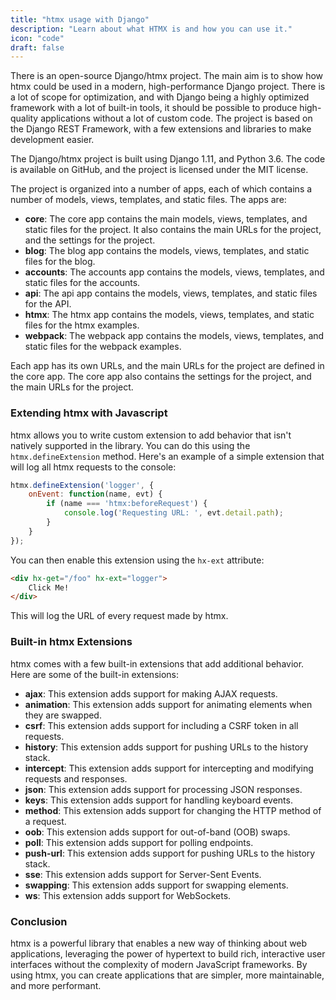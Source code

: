 ```yaml
---
title: "htmx usage with Django"
description: "Learn about what HTMX is and how you can use it."
icon: "code"
draft: false
---
```


There is an open-source Django/htmx project. The main aim is to show how htmx could be used in a modern, high-performance Django project. There is a lot of scope for optimization, and with Django being a highly optimized framework with a lot of built-in tools, it should be possible to produce high-quality applications without a lot of custom code. The project is based on the Django REST Framework, with a few extensions and libraries to make development easier.

The Django/htmx project is built using Django 1.11, and Python 3.6. The code is available on GitHub, and the project is licensed under the MIT license.

The project is organized into a number of apps, each of which contains a number of models, views, templates, and static files. The apps are:

- **core**: The core app contains the main models, views, templates, and static files for the project. It also contains the main URLs for the project, and the settings for the project.
- **blog**: The blog app contains the models, views, templates, and static files for the blog.
- **accounts**: The accounts app contains the models, views, templates, and static files for the accounts.
- **api**: The api app contains the models, views, templates, and static files for the API.
- **htmx**: The htmx app contains the models, views, templates, and static files for the htmx examples.
- **webpack**: The webpack app contains the models, views, templates, and static files for the webpack examples.

Each app has its own URLs, and the main URLs for the project are defined in the core app. The core app also contains the settings for the project, and the main URLs for the project.

### Extending htmx with Javascript

htmx allows you to write custom extension to add behavior that isn't natively supported in the library. You can do this using the `htmx.defineExtension` method. Here's an example of a simple extension that will log all htmx requests to the console:

```js
htmx.defineExtension('logger', {
    onEvent: function(name, evt) {
        if (name === 'htmx:beforeRequest') {
            console.log('Requesting URL: ', evt.detail.path);
        }
    }
});
```

You can then enable this extension using the `hx-ext` attribute:

```html
<div hx-get="/foo" hx-ext="logger">
    Click Me!
</div>
```

This will log the URL of every request made by htmx.

### Built-in htmx Extensions

htmx comes with a few built-in extensions that add additional behavior. Here are some of the built-in extensions:

- **ajax**: This extension adds support for making AJAX requests.
- **animation**: This extension adds support for animating elements when they are swapped.
- **csrf**: This extension adds support for including a CSRF token in all requests.
- **history**: This extension adds support for pushing URLs to the history stack.
- **intercept**: This extension adds support for intercepting and modifying requests and responses.
- **json**: This extension adds support for processing JSON responses.
- **keys**: This extension adds support for handling keyboard events.
- **method**: This extension adds support for changing the HTTP method of a request.
- **oob**: This extension adds support for out-of-band (OOB) swaps.
- **poll**: This extension adds support for polling endpoints.
- **push-url**: This extension adds support for pushing URLs to the history stack.
- **sse**: This extension adds support for Server-Sent Events.
- **swapping**: This extension adds support for swapping elements.
- **ws**: This extension adds support for WebSockets.

### Conclusion

htmx is a powerful library that enables a new way of thinking about web applications, leveraging the power of hypertext to build rich, interactive user interfaces without the complexity of modern JavaScript frameworks. By using htmx, you can create applications that are simpler, more maintainable, and more performant.
